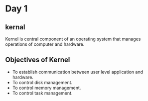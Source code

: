 # Day 1

## kernal
Kernel is central component of an operating system that manages operations of computer and hardware.

## Objectives of Kernel
* To establish communication between user level application and hardware.
* To control disk management.
* To control memory management.
* To control task management.
